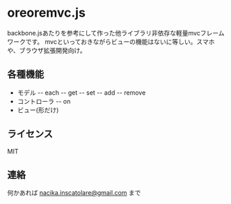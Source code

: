 # oreoremvc.js

backbone.jsあたりを参考にして作った他ライブラリ非依存な軽量mvcフレームワークです。
mvcといっておきながらビューの機能はないに等しい。スマホや、ブラウザ拡張開発向け。

## 各種機能
- モデル
-- each
-- get
-- set
-- add
-- remove
- コントローラ
-- on
- ビュー(形だけ)

## ライセンス
MIT

## 連絡
何かあれば nacika.inscatolare@gmail.com まで